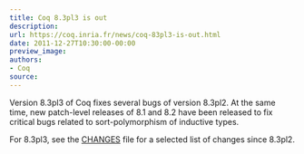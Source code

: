 ```yaml
---
title: Coq 8.3pl3 is out
description:
url: https://coq.inria.fr/news/coq-83pl3-is-out.html
date: 2011-12-27T10:30:00-00:00
preview_image:
authors:
- Coq
source:
---
```



<p>Version 8.3pl3 of Coq fixes several bugs of version 8.3pl2. At the same time, new patch-level releases of 8.1 and 8.2 have been released to fix critical bugs related to sort-polymorphism of inductive types.</p>
<p>For 8.3pl3, see the <a href="https://coq.inria.fr/distrib/V8.3pl3/CHANGES.updated">CHANGES</a> file for a selected list of changes since 8.3pl2.</p>

 
